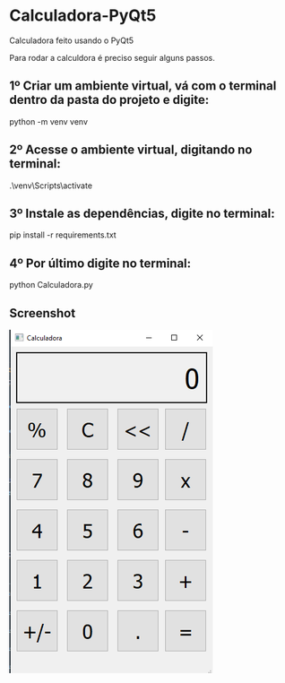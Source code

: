 # Calculadora-PyQt5
Calculadora feito usando o PyQt5

Para rodar a calculdora é preciso seguir alguns passos.

## 1º Criar um ambiente virtual, vá com o terminal dentro da pasta do projeto e digite:

python -m venv venv

## 2º Acesse o ambiente virtual, digitando no terminal:

.\venv\Scripts\activate

## 3º Instale as dependências, digite no terminal:

pip install -r requirements.txt

## 4º Por último digite no terminal:

python Calculadora.py

## Screenshot

<img src="imagem_2023-04-30_133120472.png">
